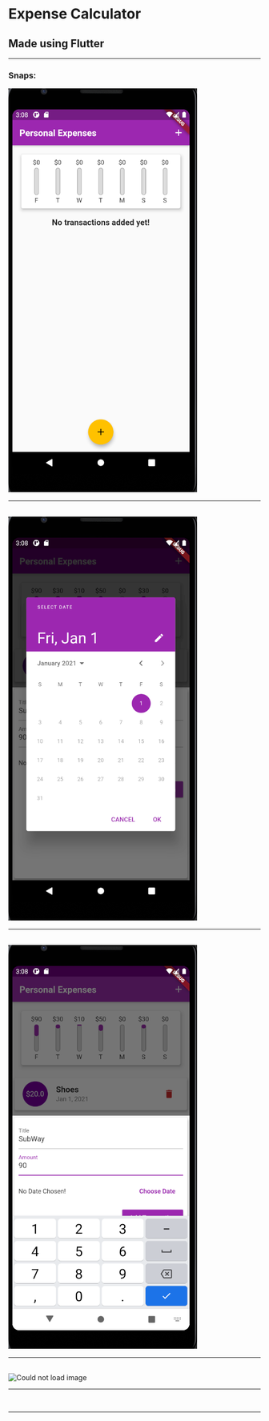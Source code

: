 <h1>Expense Calculator</h1>
<h2>Made using Flutter </h2>
<hr>
<h3>Snaps:</h3>
<img src="/Images/0.png" alt="Could not load image" style="max-width:100%;">
<br>
<hr>
<br>
<img src="/Images/1.png" alt="Could not load image" style="max-width:100%;">
<br>
<hr>
<br>
<img src="/Images/2.png" alt="Could not load image" style="max-width:100%;">
<br>
<hr>
<br>
<img src="/Images/3.jpg" alt="Could not load image" style="max-width:100%;">
<br>
<hr>
<br>
<hr>
<br>
